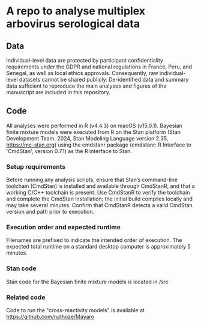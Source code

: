 # A repo to analyse multiplex arbovirus serological data

## Data

Individual-level data are protected by participant confidentiality requirements under the GDPR and national regulations in France, Peru, and Senegal, as well as local ethics approvals. Consequently, raw individual-level datasets cannot be shared publicly. De-identified data and summary data sufficient to reproduce the main analyses and figures of the manuscript are included in this repository.

## Code

All analyses were performed in R (v4.4.3) on macOS (v15.0.1). Bayesian finite mixture models were executed from R on the Stan platform (Stan Development Team. 2024, Stan Modeling Language version 2.35, https://mc-stan.org) using the cmdstanr package (cmdstanr: R Interface to 'CmdStan', version 0.7.1) as the R interface to Stan.

### Setup requirements

Before running any analysis scripts, ensure that Stan’s command-line toolchain (CmdStan) is installed and available through CmdStanR, and that a working C/C++ toolchain is present. Use CmdStanR to verify the toolchain and complete the CmdStan installation; the initial build compiles locally and may take several minutes. Confirm that CmdStanR detects a valid CmdStan version and path prior to execution.

### Execution order and expected runtime

Filenames are prefixed to indicate the intended order of execution. The expected total runtime on a standard desktop computer is approximately 5 minutes.

### Stan code

Stan code for the Bayesian finite mixture models is located in /src

### Related code

Code to run the "cross-reactivity models" is available at https://github.com/nathoze/Mayaro
